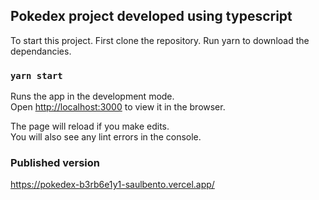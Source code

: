 ## Pokedex project developed using typescript

To start this project.
First clone the repository.
Run yarn to download the dependancies.

### `yarn start`

Runs the app in the development mode.\
Open [http://localhost:3000](http://localhost:3000) to view it in the browser.

The page will reload if you make edits.\
You will also see any lint errors in the console.


### Published version

https://pokedex-b3rb6e1y1-saulbento.vercel.app/
